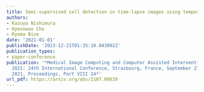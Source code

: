 ```yaml
---
title: Semi-supervised cell detection in time-lapse images using temporal consistency
authors:
- Kazuya Nishimura
- Hyeonwoo Cho
- Ryoma Bise
date: '2021-01-01'
publishDate: '2023-12-21T01:35:10.043092Z'
publication_types:
- paper-conference
publication: '*Medical Image Computing and Computer Assisted Intervention--MICCAI
  2021: 24th International Conference, Strasbourg, France, September 27--October 1,
  2021, Proceedings, Part VIII 24*'
url_pdf: https://arxiv.org/abs/2107.08639
---
```

